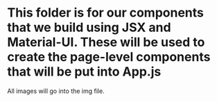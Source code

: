 # This folder is for our components that we build using JSX and Material-UI. These will be used to create the page-level components that will be put into App.js

All images will go into the img file.